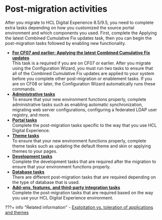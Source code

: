 # Post-migration activities

After you migrate to HCL Digital Experience 8.5/9.5, you need to complete extra tasks depending on how you customized the source portal environment and which components you used. First, complete the Applying the latest Combined Cumulative Fix updates task, then you can begin the post-migration tasks followed by enabling new functionality.

-   **[For CF07 and earlier: Applying the latest Combined Cumulative Fix updates](mig_post_cf.md)**  
This task is a required if you are on CF07 or earlier. After you migrate using the Configuration Wizard, you must run two tasks to ensure that all of the Combined Cumulative Fix updates are applied to your system before you complete other post-migration or enablement tasks. If you are on CF08 or later, the Configuration Wizard automatically runs these commands.
-   **[Administrative tasks](../post_mig_activities/admin_task/index.md)**  
To ensure that your new environment functions properly, complete administrative tasks such as enabling automatic synchronization, migrating web server configurations, configuring a federated LDAP user registry, and more.
-   **[Portal tasks](../post_mig_activities/portal_task/index.md)**  
Complete the post-migration tasks specific to the way that you use HCL Digital Experience.
-   **[Theme tasks](../post_mig_activities/theme_task/index.md)**  
To ensure that your new environment functions properly, complete theme tasks such as updating the default theme and skin or applying themes to your pages.
-   **[Development tasks](../post_mig_activities/development_task/index.md)**  
Complete the development tasks that are required after the migration to ensure that your environment functions properly.
-   **[Database tasks](../post_mig_activities/db_task/index.md)**  
There are different post-migration tasks that are required depending on the type of database that is used.
-   **[Add-ons, features, and third-party integration tasks](../post_mig_activities/addon_integration_task/index.md)**  
Complete the post-migration tasks that are required based on the way you use your HCL Digital Experience environment.


???+ info "Related information" 
    -   [Exploitation vs. toleration of applications and themes](../../../../../deployment/manage/migrate/planning_migration/dev_consideration/mig_plan_exp_v_tol.md)

